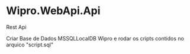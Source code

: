 # Wipro.WebApi.Api
Rest Api

Criar Base de Dados MSSQLLocalDB Wipro e rodar os cripts contidos no arquico "script.sql"

